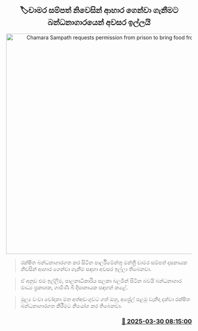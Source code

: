 <p align='center'><b><h2 align='center' title='Chamara Sampath requests permission from prison to bring food from home'>🏷චාමර සම්පත් නිවෙසින් ආහාර ගෙන්වා ගැනීමට බන්ධනාගාරයෙන් අවසර ඉල්ලයි</h2></b></p>
<p align='center'><img src='https://helakuru.sgp1.cdn.digitaloceanspaces.com/esana/images/lib/chamara-sampath-archived.jpg' width='600' alt='Chamara Sampath requests permission from prison to bring food from home'></p>

> රක්ෂිත බන්ධනාගාරගත කර සිටින පාර්ලිමේන්තු මන්ත්‍රී චාමර සම්පත් දසනායක නිවසින් ආහාර ගෙන්වා ගැනීම සඳහා අවසර ඉල්ලා තිබෙනවා.

> ඒ අනුව එම ඉල්ලීම, පාලනාධිකාරිය සලකා බලමින් සිටින බවයි බන්ධනාගාර මාධ්‍ය ප්‍රකාශක, ගාමිණී බී දිසානායක සඳහන් කළේ.

> මූල්‍ය වංචා චෝදනා මත අත්අඩංගුවට ගත් ඔහු, අප්‍රේල් පළමු වැනිදා දක්වා රක්ෂිත බන්ධනාගාරගත කිරීමට නියෝග කර තිබෙනවා.



<h3 align='right'><a href='https://www.helakuru.lk/esana/p/108774/'>📅 2025-03-30 08:15:00</a></h3>

